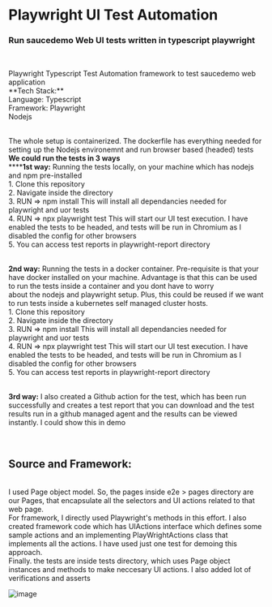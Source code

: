 <h1> Playwright UI Test Automation </h1>
<h3>Run saucedemo Web UI tests written in typescript playwright</h3>
</br>
<p>Playwright Typescript Test Automation framework to test saucedemo web application
</br>
**Tech Stack:**
</br>Language: Typescript
</br>Framework: Playwright
</br>Nodejs

</br>The whole setup is containerized. The dockerfile has everything needed for setting up the Nodejs environemnt and run browser based (headed) tests
</br>**We could run the tests in 3 ways**
</br>******1st way:** Running the tests locally, on your machine which has nodejs and npm pre-installed
	</br>1. Clone this repository
	</br>2. Navigate inside the directory
	</br>3. RUN => npm install This will install all dependancies needed for playwright and uor tests
	</br>4. RUN => npx playwright test This will start our UI test execution. I have enabled the tests to be headed, and tests will be run in Chromium as I disabled the config for other browsers
	</br>5. You can access test reports in playwright-report directory
	

</br>**2nd way:** Running the tests in a docker container. Pre-requisite is that your have docker installed on your machine. Advantage is that this can be used to run the tests inside a container and you dont have to worry </br>about the nodejs and playwright setup. Plus, this could be reused if we want to run tests inside a kubernetes self managed cluster hosts.
	</br>1. Clone this repository
	</br>2. Navigate inside the directory
	</br>3. RUN => npm install This will install all dependancies needed for playwright and uor tests
	</br>4. RUN => npx playwright test This will start our UI test execution. I have enabled the tests to be headed, and tests will be run in Chromium as I disabled the config for other browsers
	</br>5. You can access test reports in playwright-report directory
	
</br>**3rd way:** I also created a Github action for the test, which has been run successfully and creates a test report that you can download and the test results run in a github managed agent and the results can be viewed </br>instantly. I could show this in demo


</p>
</br><h2>Source and Framework:</h2>
</br>I used Page object model. So, the pages inside e2e > pages directory are our Pages, that encapsulate all the selectors and UI actions related to that web page.
</br> For framework, I directly used Playwright's methods in this effort. I also created framework code which has UIActions interface which defines some sample actions and an implementing PlayWrightActions class that </br>implements all the actions. I have used just one test for demoing this approach. 
</br> Finally. the tests are inside tests directory, which uses Page object instances and methods to make neccesary UI actions. I also added lot of verifications and asserts




![image](https://github.com/user-attachments/assets/8b7c8d16-ec42-467d-99bf-fa3e451c2a4a)

